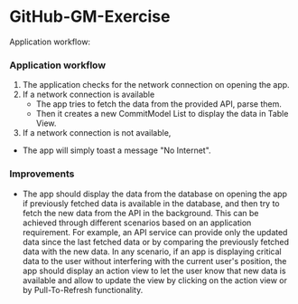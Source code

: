# GitHub-GM-Exercise

Application workflow:

### Application workflow

1. The application checks for the network connection on opening the app.
2. If a network connection is available
    - The app tries to fetch the data from the provided API, parse them.
    - Then it creates a new CommitModel List to display the data in Table View.
3. If a network connection is not available,
  - The app will simply toast a message "No Internet".

### Improvements

  - The app should display the data from the database on opening the app if previously fetched data is available in the database, and then try to fetch the new data from the API in the background. This can be achieved through different scenarios based on an application requirement. For example, an API service can provide only the updated data since the last fetched data or by comparing the previously fetched data with the new data. In any scenario, if an app is displaying critical data to the user without interfering with the current user's position, the app should display an action view to let the user know that new data is available and allow to update the view by clicking on the action view or by Pull-To-Refresh functionality.

